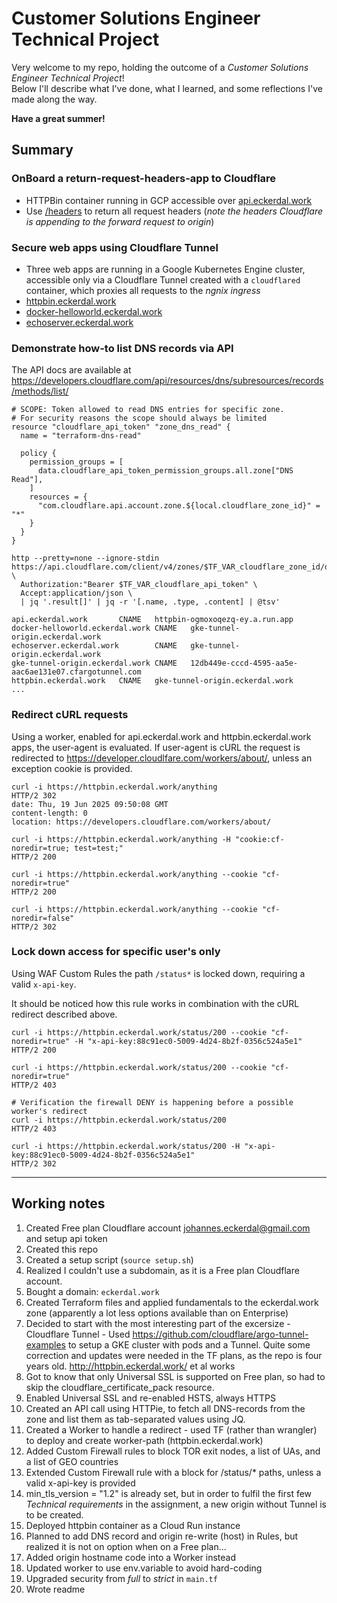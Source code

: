 # Customer Solutions Engineer Technical Project

Very welcome to my repo, holding the outcome of a _Customer Solutions Engineer Technical Project_!  
Below I'll describe what I've done, what I learned, and some reflections I've made along the way.

**Have a great summer!**

## Summary
### OnBoard a return-request-headers-app to Cloudflare
- HTTPBin container running in GCP accessible over [api.eckerdal.work](https://api.eckerdal.work)
- Use [/headers](https://api.eckerdal.work/headers) to return all request headers (_note the headers Cloudflare is appending to the forward request to origin_)

### Secure web apps using Cloudflare Tunnel
- Three web apps are running in a Google Kubernetes Engine cluster, accessible only via a Cloudflare Tunnel created with a ```cloudflared``` container, which proxies all requests to the _ngnix ingress_
- [httpbin.eckerdal.work](https://httpbin.eckerdal.work)
- [docker-helloworld.eckerdal.work](https://docker-helloworld.eckerdal.work)
- [echoserver.eckerdal.work](https://echoserver.eckerdal.work)

### Demonstrate how-to list DNS records via API 
The API docs are available at https://developers.cloudflare.com/api/resources/dns/subresources/records/methods/list/
```
# SCOPE: Token allowed to read DNS entries for specific zone.
# For security reasons the scope should always be limited
resource "cloudflare_api_token" "zone_dns_read" {
  name = "terraform-dns-read"

  policy {
    permission_groups = [
      data.cloudflare_api_token_permission_groups.all.zone["DNS Read"],
    ]
    resources = {
      "com.cloudflare.api.account.zone.${local.cloudflare_zone_id}" = "*"
    }
  }
}

http --pretty=none --ignore-stdin https://api.cloudflare.com/client/v4/zones/$TF_VAR_cloudflare_zone_id/dns_records \
  Authorization:"Bearer $TF_VAR_cloudflare_api_token" \
  Accept:application/json \
  | jq '.result[]' | jq -r '[.name, .type, .content] | @tsv'

api.eckerdal.work       CNAME   httpbin-ogmoxoqezq-ey.a.run.app
docker-helloworld.eckerdal.work CNAME   gke-tunnel-origin.eckerdal.work
echoserver.eckerdal.work        CNAME   gke-tunnel-origin.eckerdal.work
gke-tunnel-origin.eckerdal.work CNAME   12db449e-cccd-4595-aa5e-aac6ae131e07.cfargotunnel.com
httpbin.eckerdal.work   CNAME   gke-tunnel-origin.eckerdal.work
...
```

### Redirect cURL requests
Using a worker, enabled for api.eckerdal.work and httpbin.eckerdal.work apps, the user-agent is evaluated. If user-agent is cURL the request is redirected to https://developer.cloudlfare.com/workers/about/, unless an exception cookie is provided.
```
curl -i https://httpbin.eckerdal.work/anything
HTTP/2 302 
date: Thu, 19 Jun 2025 09:50:08 GMT
content-length: 0
location: https://developers.cloudflare.com/workers/about/

curl -i https://httpbin.eckerdal.work/anything -H "cookie:cf-noredir=true; test=test;"
HTTP/2 200

curl -i https://httpbin.eckerdal.work/anything --cookie "cf-noredir=true"
HTTP/2 200

curl -i https://httpbin.eckerdal.work/anything --cookie "cf-noredir=false"
HTTP/2 302 
```

### Lock down access for specific user's only
Using WAF Custom Rules the path ```/status*``` is locked down, requiring a valid ```x-api-key```.

It should be noticed how this rule works in combination with the cURL redirect described above.
```
curl -i https://httpbin.eckerdal.work/status/200 --cookie "cf-noredir=true" -H "x-api-key:88c91ec0-5009-4d24-8b2f-0356c524a5e1"
HTTP/2 200

curl -i https://httpbin.eckerdal.work/status/200 --cookie "cf-noredir=true"
HTTP/2 403

# Verification the firewall DENY is happening before a possible worker's redirect
curl -i https://httpbin.eckerdal.work/status/200
HTTP/2 403

curl -i https://httpbin.eckerdal.work/status/200 -H "x-api-key:88c91ec0-5009-4d24-8b2f-0356c524a5e1"
HTTP/2 302
```


---

## Working notes
1. Created Free plan Cloudflare account johannes.eckerdal@gmail.com and setup api token
1. Created this repo
1. Created a setup script (```source setup.sh```)
1. Realized I couldn't use a subdomain, as it is a Free plan Cloudflare account. 
1. Bought a domain: ```eckerdal.work```
1. Created Terraform files and applied fundamentals to the eckerdal.work zone (apparently a lot less options available than on Enterprise)
1. Decided to start with the most interesting part of the excersize - Cloudflare Tunnel - Used https://github.com/cloudflare/argo-tunnel-examples to setup a GKE cluster with pods and a Tunnel. Quite some correction and updates were needed in the TF plans, as the repo is four years old. http://httpbin.eckerdal.work/ et al works
1. Got to know that only Universal SSL is supported on Free plan, so had to skip the cloudflare_certificate_pack resource.
1. Enabled Universal SSL and re-enabled HSTS, always HTTPS
1. Created an API call using HTTPie, to fetch all DNS-records from the zone and list them as tab-separated values using JQ.
1. Created a Worker to handle a redirect - used TF (rather than wrangler) to deploy and create worker-path (httpbin.eckerdal.work)
1. Added Custom Firewall rules to block TOR exit nodes, a list of UAs, and a list of GEO countries
1. Extended Custom Firewall rule with a block for /status/* paths, unless a valid x-api-key is provided
1. min_tls_version = "1.2" is already set, but in order to fulfil the first few _Technical requirements_ in the assignment, a new origin without Tunnel is to be created.
1. Deployed httpbin container as a Cloud Run instance
1. Planned to add DNS record and origin re-write (host) in Rules, but realized it is not on option when on a Free plan... 
1. Added origin hostname code into a Worker instead
1. Updated worker to use env.variable to avoid hard-coding
1. Upgraded security from _full_ to _strict_ in ```main.tf```
1. Wrote readme


